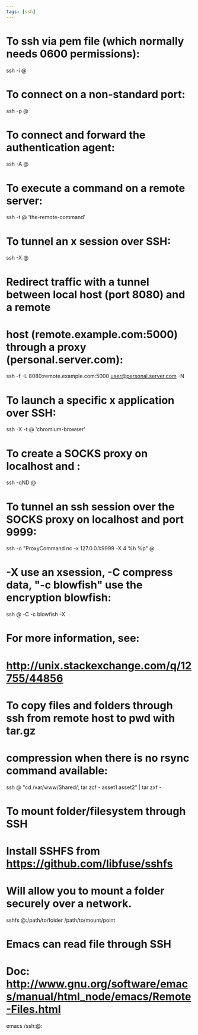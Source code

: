 ```yaml
---
tags: [ssh]
---
```


# To ssh via pem file (which normally needs 0600 permissions):

ssh -i <pemfile> <user>@<host>

# To connect on a non-standard port:

ssh -p <port> <user>@<host>

# To connect and forward the authentication agent:

ssh -A <user>@<host>

# To execute a command on a remote server:

ssh -t <user>@<host> 'the-remote-command'

# To tunnel an x session over SSH:

ssh -X <user>@<host>

# Redirect traffic with a tunnel between local host (port 8080) and a remote

# host (remote.example.com:5000) through a proxy (personal.server.com):

ssh -f -L 8080:remote.example.com:5000 user@personal.server.com -N

# To launch a specific x application over SSH:

ssh -X -t <user>@<host> 'chromium-browser'

# To create a SOCKS proxy on localhost and <port>:

ssh -qND <port> <user>@<host>

# To tunnel an ssh session over the SOCKS proxy on localhost and port 9999:

ssh -o "ProxyCommand nc -x 127.0.0.1:9999 -X 4 %h %p" <user>@<host>

# -X use an xsession, -C compress data, "-c blowfish" use the encryption blowfish:

ssh <user>@<host> -C -c blowfish -X

# For more information, see:

# http://unix.stackexchange.com/q/12755/44856

# To copy files and folders through ssh from remote host to pwd with tar.gz

# compression when there is no rsync command available:

ssh <user>@<host> "cd /var/www/Shared/; tar zcf - asset1 asset2" | tar zxf -

# To mount folder/filesystem through SSH

# Install SSHFS from https://github.com/libfuse/sshfs

# Will allow you to mount a folder securely over a network.

sshfs <user>@<host>:/path/to/folder /path/to/mount/point

# Emacs can read file through SSH

# Doc: http://www.gnu.org/software/emacs/manual/html_node/emacs/Remote-Files.html

emacs /ssh:<user>@<host>:<file>
